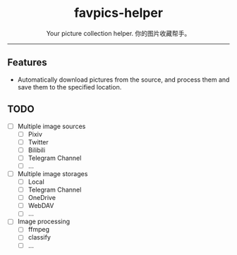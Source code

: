 <div align="center">

# favpics-helper

Your picture collection helper. 你的图片收藏帮手。
</div>

---

## Features

- Automatically download pictures from the source, and process them and save them to the specified location.

## TODO

- [ ] Multiple image sources
  - [ ] Pixiv
  - [ ] Twitter
  - [ ] Bilibili
  - [ ] Telegram Channel
  - [ ] ...
- [ ] Multiple image storages
  - [ ] Local
  - [ ] Telegram Channel
  - [ ] OneDrive
  - [ ] WebDAV
  - [ ] ...
- [ ] Image processing
  - [ ] ffmpeg
  - [ ] classify
  - [ ] ...
